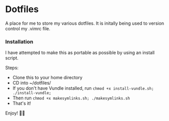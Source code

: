 # Dotfiles

A place for me to store my various dotfiles. It is initally being used to version control my .vimrc file.

### Installation

I have attempted to make this as portable as possible by using an install script.

Steps:

- Clone this to your home directory
- CD into ~/dotfiles/
- If you don't have Vundle installed, run ```chmod +x install-vundle.sh; ./install-vundle;```
- Then run ```chmod +x makesymlinks.sh; ./makesymlinks.sh```
- That's it!

Enjoy! ✌🏼
